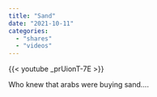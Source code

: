 ```yaml
---
title: "Sand"
date: "2021-10-11"
categories:
  - "shares"
  - "videos"
---
```


{{< youtube _prUionT-7E >}}

Who knew that arabs were buying sand....
